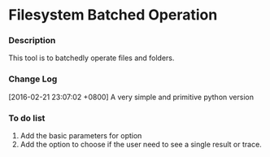 # Filesystem Batched Operation

### Description
This tool is to batchedly operate files and folders.

### Change Log
[2016-02-21 23:07:02 +0800]
A very simple and primitive python version

### To do list
1. Add the basic parameters for option
2. Add the option to choose if the user need to see a single result or trace.
